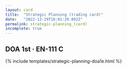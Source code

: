 ```yaml
---
layout: card
title:  "Strategic Planning (trading card)"
date:   "2022-12-29T16:01:29.092Z"
permalink: strategic-planning_(card)
incomplete: true
---
```


## DOA 1st &middot; EN-111 C

{% include templates/strategic-planning-doa1e.html %}
